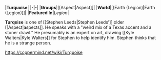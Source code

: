 |**Turquoise**|
|-|-|
|**Groups**|[[Aspect\|Aspect]]|
|**World**|[[Earth (Legion)\|Earth (Legion)]]|
|**Featured In**|*Legion*|

**Turqoise** is one of [[Stephen Leeds\|Stephen Leeds']] older [[Aspect\|aspects]]. He speaks with a "weird mix of a Texas accent and a stoner drawl." He presumably is an expert on art, drawing [[Kyle Walters\|Kyle Walters]] for Stephen to help identify him. Stephen thinks that he is a strange person.



https://coppermind.net/wiki/Turquoise
